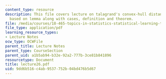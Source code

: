 ```yaml
---
content_type: resource
description: This file covers lecture on talagrand's convex-hull distance inequality
  based on lemma along with cases, definition and theorem.
file: /media/courses/18-465-topics-in-statistics-statistical-learning-theory-spring-2007/9dd6b516c4ab9537752b04bd476b5d67_lecture26.pdf
file_type: application/pdf
learning_resource_types:
- Lecture Notes
ocw_type: OCWFile
parent_title: Lecture Notes
parent_type: CourseSection
parent_uid: a1b5ab94-b32e-92a2-777b-3ce81b841896
resourcetype: Document
title: lecture26.pdf
uid: 9dd6b516-c4ab-9537-752b-04bd476b5d67
---
```

